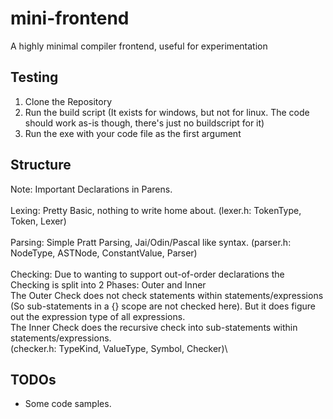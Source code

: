 # mini-frontend
A highly minimal compiler frontend, useful for experimentation

## Testing

1. Clone the Repository
2. Run the build script (It exists for windows, but not for linux. The code should work as-is though, there's just no buildscript for it)
3. Run the exe with your code file as the first argument

## Structure
Note: Important Declarations in Parens.\
\
Lexing: Pretty Basic, nothing to write home about. (lexer.h: TokenType, Token, Lexer)\
\
Parsing: Simple Pratt Parsing, Jai/Odin/Pascal like syntax. (parser.h: NodeType, ASTNode, ConstantValue, Parser)\
\
Checking: Due to wanting to support out-of-order declarations the Checking is split into 2 Phases: Outer and Inner\
The Outer Check does not check statements within statements/expressions (So sub-statements in a {} scope are not checked here). But it does figure out the expression type of all expressions.\
The Inner Check does the recursive check into sub-statements within statements/expressions.\
(checker.h: TypeKind, ValueType, Symbol, Checker)\

## TODOs
- Some code samples.
